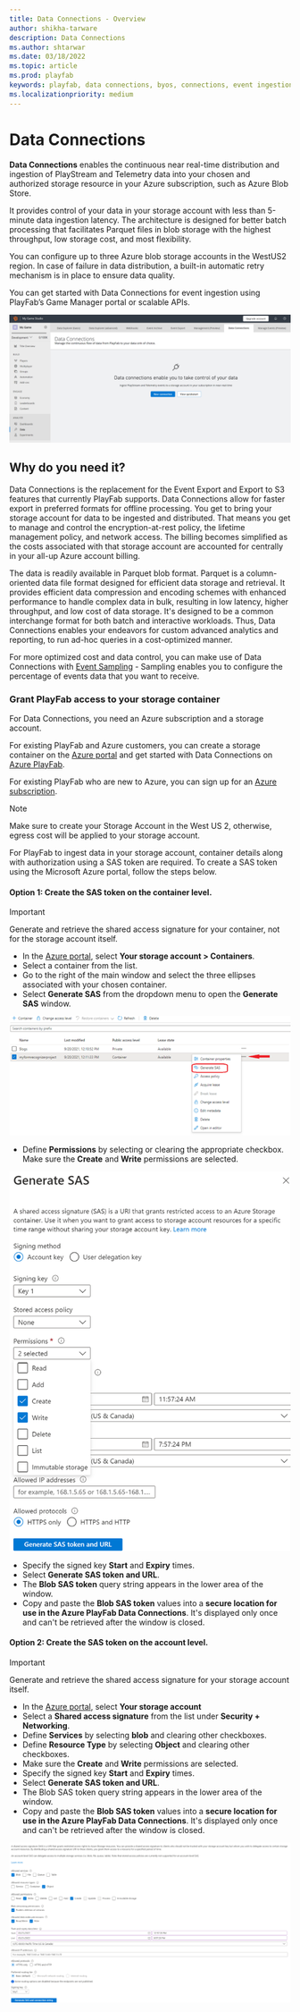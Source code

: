 ```yaml
---
title: Data Connections - Overview
author: shikha-tarware
description: Data Connections
ms.author: shtarwar
ms.date: 03/18/2022
ms.topic: article
ms.prod: playfab
keywords: playfab, data connections, byos, connections, event ingestion
ms.localizationpriority: medium
---
```


# Data Connections

**Data Connections** enables the continuous near real-time distribution and ingestion of PlayStream and Telemetry data into your chosen and authorized storage resource in your Azure subscription, such as Azure Blob Store.

It provides control of your data in your storage account with less than 5-minute data ingestion latency. The architecture is designed for better batch processing that facilitates Parquet files in blob storage with the highest throughput, low storage cost, and most flexibility. 

You can configure up to three Azure blob storage accounts in the WestUS2 region. In case of failure in data distribution, a built-in automatic retry mechanism is in place to ensure data quality. 

You can get started with Data Connections for event ingestion using PlayFab’s Game Manager portal or scalable APIs.

![Screenshot of Data Connections Overview](media/data-connections-overview.png "Data Connections Overview") 

## Why do you need it? 

Data Connections is the replacement for the Event Export and Export to S3 features that currently PlayFab supports. Data Connections allow for faster export in preferred formats for offline processing. You get to bring your storage account for data to be ingested and distributed. That means you get to manage and control the encryption-at-rest policy, the lifetime management policy, and network access. The billing becomes simplified as the costs associated with that storage account are accounted for centrally in your all-up Azure account billing.  

The data is readily available in Parquet blob format. Parquet is a column-oriented data file format designed for efficient data storage and retrieval. It provides efficient data compression and encoding schemes with enhanced performance to handle complex data in bulk, resulting in low latency, higher throughput, and low cost of data storage. It's designed to be a common interchange format for both batch and interactive workloads. Thus, Data Connections enables your endeavors for custom advanced analytics and reporting, to run ad-hoc queries in a cost-optimized manner.

For more optimized cost and data control, you can make use of Data Connections with [Event Sampling](../manage-events-with-sampling/index.md) - Sampling enables you to configure the percentage of events data that you want to receive.

### Grant PlayFab access to your storage container

For Data Connections, you need an Azure subscription and a storage account. 

For existing PlayFab and Azure customers, you can create a storage container on the [Azure portal](https://ms.portal.azure.com/#allservices) and get started with Data Connections on [Azure PlayFab](https://developer.playfab.com/sign-up/). 

For existing PlayFab who are new to Azure, you can sign up for an [Azure subscription](https://ms.portal.azure.com/).

> [!Note]
> Make sure to create your Storage Account in the West US 2, otherwise, egress cost will be applied to your storage account.

For PlayFab to ingest data in your storage account, container details along with authorization using a SAS token are required. To create a SAS token using the Microsoft Azure portal, follow the steps below.

#### Option 1: Create the SAS token on the container level. 
> [!Important]
> Generate and retrieve the shared access signature for your container, not for the storage account itself.

- In the [Azure portal](https://ms.portal.azure.com/#allservices), select **Your storage account > Containers**.
- Select a container from the list.
- Go to the right of the main window and select the three ellipses associated with your chosen container.
- Select **Generate SAS** from the dropdown menu to open the **Generate SAS** window.

![Screenshot of SAS token on the container level - Option 1](media/SAS-token-on-the-container-level-1.png "SAS token on the container level - Option 1") 

- Define **Permissions** by selecting or clearing the appropriate checkbox. Make sure the **Create** and **Write** permissions are selected.

![Screenshot of Generate SAS token - Option 1](media/Generate-SAS-token-level.png "Generate SAS token - Option 1") 

- Specify the signed key **Start** and **Expiry** times. 
- Select **Generate SAS token and URL**.
- The **Blob SAS token** query string appears in the lower area of the window.
- Copy and paste the **Blob SAS token** values into a **secure location for use in the Azure PlayFab Data Connections**. It's displayed only once and can't be retrieved after the window is closed.

#### Option 2: Create the SAS token on the account level.
> [!Important]
> Generate and retrieve the shared access signature for your storage account itself.

- In the [Azure portal](https://ms.portal.azure.com/#allservices), select **Your storage account** 
- Select a **Shared access signature** from the list under **Security + Networking**.
- Define **Services** by selecting **blob** and clearing other checkboxes. 
- Define **Resource Type** by selecting **Object** and clearing other checkboxes. 
- Make sure the **Create** and **Write** permissions are selected.
- Specify the signed key **Start** and **Expiry** times. 
- Select **Generate SAS token and URL**.
- The Blob SAS token query string appears in the lower area of the window.
- Copy and paste the **Blob SAS token** values into a **secure location for use in the Azure PlayFab Data Connections**. It's displayed only once and can't be retrieved after the window is closed.

![Screenshot of SAS token on the account level - Option 2](media/SAS-token-on-the-account-level.png "SAS token on the account level - Option 2") 
